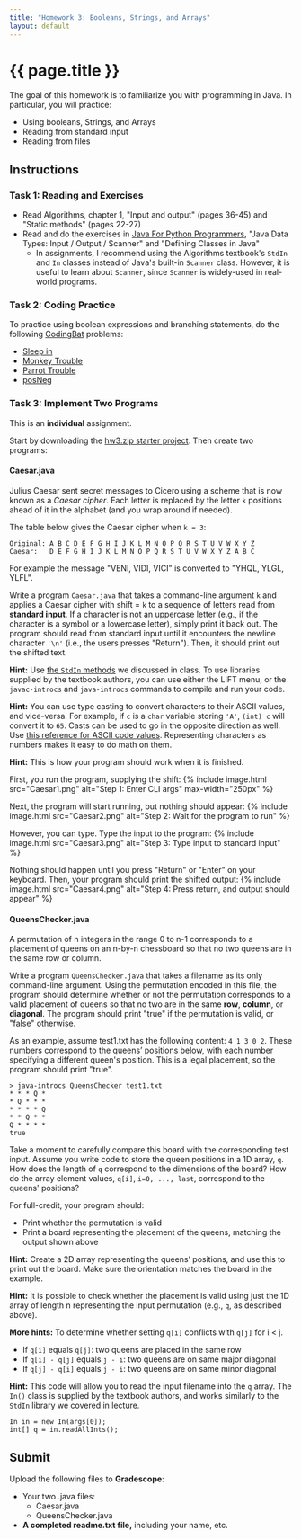 ```yaml
---
title: "Homework 3: Booleans, Strings, and Arrays"
layout: default
---
```


# {{ page.title }}

The goal of this homework is to familiarize you with programming in Java. In particular, you will practice:

* Using booleans, Strings, and Arrays
* Reading from standard input
* Reading from files


## Instructions

### Task 1: Reading and Exercises

- Read Algorithms, chapter 1, "Input and output" (pages 36-45) and "Static methods" (pages 22-27)
- Read and do the exercises in [Java For Python Programmers](https://runestone.academy/runestone/books/published/java4python/Java4Python/toctree.html), "Java Data Types: Input / Output / Scanner" and "Defining Classes in Java"
  - In assignments, I recommend using the Algorithms textbook's `StdIn` and `In` classes instead of Java's built-in `Scanner` class. However, it is useful to learn about `Scanner`, since `Scanner` is widely-used in real-world programs.

### Task 2: Coding Practice

To practice using boolean expressions and branching statements, do the following [CodingBat](https://codingbat.com/java) problems:

- [Sleep in](https://codingbat.com/prob/p187868)
- [Monkey Trouble](https://codingbat.com/prob/p181646)
- [Parrot Trouble](https://codingbat.com/prob/p140449)
- [posNeg](https://codingbat.com/prob/p159227)

### Task 3: Implement Two Programs

This is an **individual** assignment.

Start by downloading the [hw3.zip starter project](hw3.zip). Then create two programs:

#### Caesar.java

Julius Caesar sent secret messages to Cicero using a scheme that is now known as a *Caesar cipher*. Each letter is replaced by the letter `k` positions ahead of it in the alphabet (and you wrap around if needed).

The table below gives the Caesar cipher when `k = 3`:

```
Original: A B C D E F G H I J K L M N O P Q R S T U V W X Y Z
Caesar:   D E F G H I J K L M N O P Q R S T U V W X Y Z A B C
```

For example the message "VENI, VIDI, VICI" is converted to "YHQL, YLGL, YLFL".

Write a program `Caesar.java` that takes a command-line argument `k` and applies a Caesar cipher with shift = `k` to a sequence of letters read from **standard input**. If a character is not an uppercase letter (e.g., if the character is a symbol or a lowercase letter), simply print it back out. The program should read from standard input until it encounters the newline character `'\n'` (i.e., the users presses "Return"). Then, it should print out the shifted text.

**Hint:**
Use [the `StdIn` methods](https://introcs.cs.princeton.edu/java/stdlib/javadoc/StdIn.html) we discussed in class. To use libraries supplied by the textbook authors, you can use either the LIFT menu, or the `javac-introcs` and `java-introcs` commands to compile and run your code.

**Hint:**
You can use type casting to convert characters to their ASCII values, and vice-versa. For example, if `c` is a `char` variable storing `'A'`, `(int) c` will convert it to `65`. Casts can be used to go in the opposite direction as well. Use [this reference for ASCII code values](https://www.asciitable.com). Representing characters as numbers makes it easy to do math on them.

**Hint:**
This is how your program should work when it is finished.

First, you run the program, supplying the shift:
{% include image.html src="Caesar1.png" alt="Step 1: Enter CLI args" max-width="250px" %}

Next, the program will start running, but nothing should appear:
{% include image.html src="Caesar2.png" alt="Step 2: Wait for the program to run" %}

However, you can type. Type the input to the program:
{% include image.html src="Caesar3.png" alt="Step 3: Type input to standard input" %}

Nothing should happen until you press "Return" or "Enter" on your keyboard. Then, your program should print the shifted output:
{% include image.html src="Caesar4.png" alt="Step 4: Press return, and output should appear" %}

#### QueensChecker.java

A permutation of n integers in the range 0 to n-1 corresponds to a placement of queens on an n-by-n chessboard so that no two queens are in the same row or column.

Write a program `QueensChecker.java` that takes a filename as its only command-line argument. Using the permutation encoded in this file, the program should determine whether or not the permutation corresponds to a valid placement of queens so that no two are in the same **row**, **column**, or **diagonal**. The program should print "true" if the permutation is valid, or "false" otherwise.

As an example, assume test1.txt has the following content: `4 1 3 0 2`. These numbers correspond to the queens’ positions below, with each number specifying a different queen's position. This is a legal placement, so the program should print "true".

```
> java-introcs QueensChecker test1.txt
* * * Q *
* Q * * *
* * * * Q
* * Q * *
Q * * * *
true
```

Take a moment to carefully compare this board with the corresponding test input. Assume you write code to store the queen positions in a 1D array, `q`. How does the length of `q` correspond to the dimensions of the board? How do the array element values, `q[i]`, `i=0, ..., last`, correspond to the queens' positions?

For full-credit, your program should:
- Print whether the permutation is valid
- Print a board representing the placement of the queens, matching the output shown above

**Hint:**
Create a 2D array representing the queens’ positions, and use this to print out the board. Make sure the orientation matches the board in the example.

**Hint:**
It is possible to check whether the placement is valid using just the 1D array of length n representing the input permutation (e.g., `q`, as described above).

**More hints:**
To determine whether setting `q[i]` conflicts with `q[j]` for i < j.
- If `q[i]` equals `q[j]`: two queens are placed in the same row
- If `q[i] - q[j]` equals `j - i`: two queens are on same major diagonal
- If `q[j] - q[i]` equals `j - i`: two queens are on same minor diagonal

**Hint:**
This code will allow you to read the input filename into the `q` array. The `In()` class is supplied by the textbook authors, and works similarly to the `StdIn` library we covered in lecture.
```
In in = new In(args[0]);
int[] q = in.readAllInts();
```

## Submit

Upload the following files to **Gradescope**:

* Your two .java files:
  * Caesar.java
  * QueensChecker.java
* **A completed readme.txt file,** including your name, etc.
